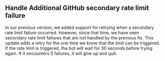## Handle Additional GitHub secondary rate limit failure

In our previous version, we added support for retrying when a secondary rate limit failure occurred. However, since that time, we have seen secondary rate limit failures that are not handled by the previous fix. This update adds a retry for the one time we know that the limit can be triggered. If the rate limit is triggered, the bot will wait for 30 seconds before trying again. If it encounters 5 failures, it will give up and quit.
